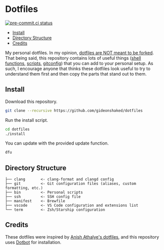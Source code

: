 # Dotfiles

[![pre-commit.ci status](https://results.pre-commit.ci/badge/github/gideonshaked/dotfiles/master.svg)](https://results.pre-commit.ci/latest/github/gideonshaked/dotfiles/master)

- [Install](#install)
- [Directory Structure](#directory-structure)
- [Credits](#credits)

My personal dotfiles. In my opinion, [dotfiles are NOT meant to be forked](https://www.anishathalye.com/2014/08/03/managing-your-dotfiles/#dotfiles-are-not-meant-to-be-forked). That being said, this repository contains lots of useful things ([shell functions](https://github.com/gideonshaked/dotfiles/blob/master/zsh/zsh/functions.zsh), [scripts](https://github.com/gideonshaked/dotfiles/tree/master/bin), [gitconfig](https://github.com/gideonshaked/dotfiles/blob/master/git/gitconfig)) that you can add to your personal setup. As such, I encourage anyone that thinks these dotfiles look useful to try to understand them first and then copy the parts that stand out to them.

## Install

Download this repository.

```bash
git clone --recursive https://github.com/gideonshaked/dotfiles
```

Run the install script.

```bash
cd dotfiles
./install
```

You can update with the provided update function.

```bash
dfu
```

## Directory Structure

```text
├── clang       <- clang-format and clangd config
├── git         <- Git configuration files (aliases, custom formatting, etc.)
├── bin         <- Personal scripts
├── ssh         <- SSH config file
├── manifest    <- Brewfile
├── vscode      <- VS Code configuration and extensions list
└── term        <- Zsh/Starship configuration
```

## Credits

These dotfiles were inspired by [Anish Athalye's dotfiles](https://github.com/anishathalye/dotfiles), and this repository uses [Dotbot](https://github.com/anishathalye/dotbot) for installation.
